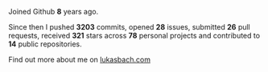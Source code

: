 Joined Github **8** years ago.

Since then I pushed **3203** commits, opened **28** issues, submitted **26** pull requests, received **321** stars across **78** personal projects and contributed to **14** public repositories.

Find out more about me on [lukasbach.com](https://lukasbach.com)
